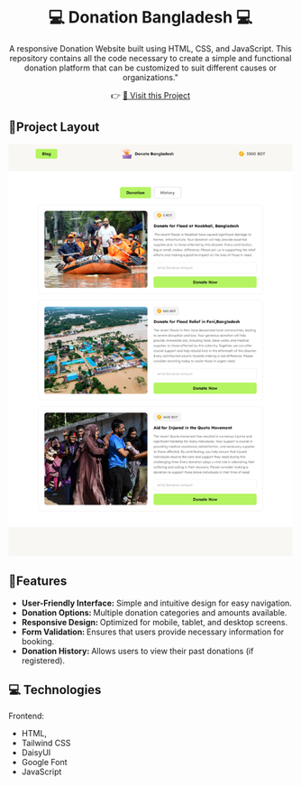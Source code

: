  
<h1 align="center" style="font-weight: bold;">💻 Donation Bangladesh  💻</h1>
<p align="center">A responsive Donation Website built using HTML, CSS, and JavaScript. This repository contains all the code necessary to create a simple and functional donation platform that can be customized to suit different causes or organizations."</p>

<p align="center">
   👉 <a target='_blank' href="https://rehan606.github.io/Donation-Website-using-JavaScript-DOM-Manipulation/">📱 Visit this Project </a>
</p> 

 <h2 id="layout">🎨Project Layout</h2>
 
 <p align="center">
<img src='./images/Donation.png'/>

</br>

<h2 id="layout">🎨Features</h2>
 <ul>

   <li> <b> User-Friendly Interface:</b> Simple and intuitive design for easy navigation. </li>
   <li> <b> Donation Options: </b>  Multiple donation categories and amounts available. </li>
   <li> <b> Responsive Design: </b> Optimized for mobile, tablet, and desktop screens. </li>
   <li> <b> Form Validation: </b>  Ensures that users provide necessary information for booking. </li>
   <li> <b> Donation History: </b> Allows users to view their past donations (if registered). </li>
 
 </ul>

 <h2 id="technologies">💻 Technologies</h2>

Frontend: 
- HTML, 
- Tailwind CSS 
- DaisyUI
- Google Font
- JavaScript
  



